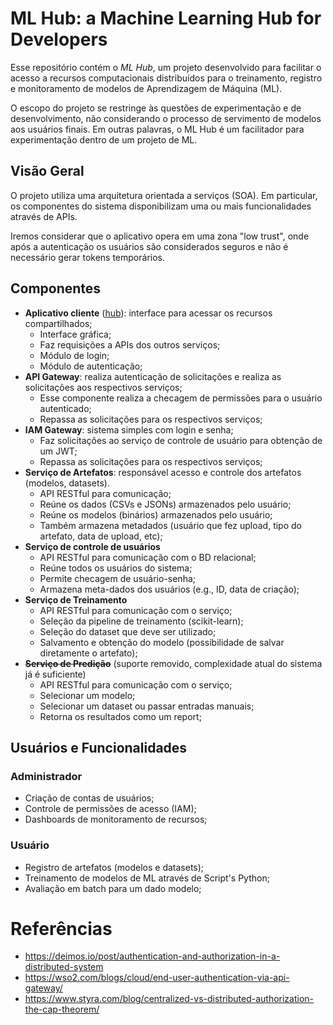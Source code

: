 # ML Hub: a Machine Learning Hub for Developers

Esse repositório contém o *ML Hub*, um projeto desenvolvido para facilitar o acesso a recursos computacionais distribuídos para o treinamento, registro e monitoramento de modelos de Aprendizagem de Máquina (ML).

O escopo do projeto se restringe às questões de experimentação e de desenvolvimento, não considerando o processo de servimento de modelos aos usuários finais. Em outras palavras, o ML Hub é um facilitador para experimentação dentro de um projeto de ML. 

## Visão Geral

O projeto utiliza uma arquitetura orientada a serviços (SOA). Em particular, os componentes do sistema disponibilizam uma ou mais funcionalidades através de APIs. 

Iremos considerar que o aplicativo opera em uma zona "low trust", onde após a autenticação os usuários são considerados seguros e não é necessário gerar tokens temporários.

## Componentes

- **Aplicativo cliente** ([hub](hub)): interface para acessar os recursos compartilhados;
  - Interface gráfica;
  - Faz requisições a APIs dos outros serviços;
  - Módulo de login;
  - Módulo de autenticação;
- **API Gateway**: realiza autenticação de solicitações e realiza as solicitações aos respectivos serviços;
  - Esse componente realiza a checagem de permissões para o usuário autenticado;
  - Repassa as solicitações para os respectivos serviços;
- **IAM Gateway**: sistema simples com login e senha;
  - Faz solicitações ao serviço de controle de usuário para obtenção de um JWT;
  - Repassa as solicitações para os respectivos serviços;
- **Serviço de Artefatos**: responsável acesso e controle dos artefatos (modelos, datasets).
  - API RESTful para comunicação;
  - Reúne os dados (CSVs e JSONs) armazenados pelo usuário;
  - Reúne os modelos (binários) armazenados pelo usuário;
  - Também armazena metadados (usuário que fez upload, tipo do artefato, data de upload, etc);
- **Serviço de controle de usuários**
  - API RESTful para comunicação com o BD relacional;
  - Reúne todos os usuários do sistema;
  - Permite checagem de usuário-senha;
  - Armazena meta-dados dos usuários (e.g., ID, data de criação);
- **Serviço de Treinamento**
  - API RESTful para comunicação com o serviço;
  - Seleção da pipeline de treinamento (scikit-learn);
  - Seleção do dataset que deve ser utilizado;
  - Salvamento e obtenção do modelo (possibilidade de salvar diretamente o artefato);
- **~~Serviço de Predição~~** (suporte removido, complexidade atual do sistema já é suficiente)
  - API RESTful para comunicação com o serviço;
  - Selecionar um modelo;
  - Selecionar um dataset ou passar entradas manuais;
  - Retorna os resultados como um report;


## Usuários e Funcionalidades

### Administrador

- Criação de contas de usuários;
- Controle de permissões de acesso (IAM);
- Dashboards de monitoramento de recursos;

### Usuário

- Registro de artefatos (modelos e datasets);
- Treinamento de modelos de ML através de Script's Python;
- Avaliação em batch para um dado modelo;

# Referências

- https://deimos.io/post/authentication-and-authorization-in-a-distributed-system
- https://wso2.com/blogs/cloud/end-user-authentication-via-api-gateway/
- https://www.styra.com/blog/centralized-vs-distributed-authorization-the-cap-theorem/
